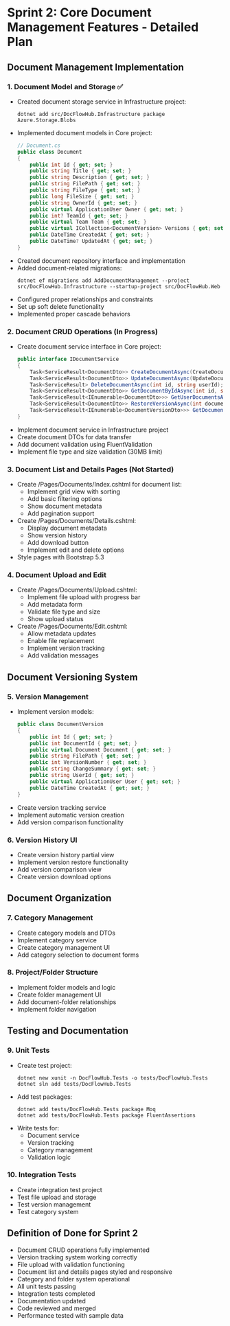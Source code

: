 # Sprint 2: Core Document Management Features - Detailed Plan

## Document Management Implementation

### 1. Document Model and Storage ✅
- Created document storage service in Infrastructure project:
  ```
  dotnet add src/DocFlowHub.Infrastructure package Azure.Storage.Blobs
  ```
- Implemented document models in Core project:
  ```csharp
  // Document.cs
  public class Document
  {
      public int Id { get; set; }
      public string Title { get; set; }
      public string Description { get; set; }
      public string FilePath { get; set; }
      public string FileType { get; set; }
      public long FileSize { get; set; }
      public string OwnerId { get; set; }
      public virtual ApplicationUser Owner { get; set; }
      public int? TeamId { get; set; }
      public virtual Team Team { get; set; }
      public virtual ICollection<DocumentVersion> Versions { get; set; }
      public DateTime CreatedAt { get; set; }
      public DateTime? UpdatedAt { get; set; }
  }
  ```
- Created document repository interface and implementation
- Added document-related migrations:
  ```
  dotnet ef migrations add AddDocumentManagement --project src/DocFlowHub.Infrastructure --startup-project src/DocFlowHub.Web
  ```
- Configured proper relationships and constraints
- Set up soft delete functionality
- Implemented proper cascade behaviors

### 2. Document CRUD Operations (In Progress)
- Create document service interface in Core project:
  ```csharp
  public interface IDocumentService
  {
      Task<ServiceResult<DocumentDto>> CreateDocumentAsync(CreateDocumentRequest request, string userId);
      Task<ServiceResult<DocumentDto>> UpdateDocumentAsync(UpdateDocumentRequest request, string userId);
      Task<ServiceResult> DeleteDocumentAsync(int id, string userId);
      Task<ServiceResult<DocumentDto>> GetDocumentByIdAsync(int id, string userId);
      Task<ServiceResult<IEnumerable<DocumentDto>>> GetUserDocumentsAsync(string userId, DocumentFilter filter);
      Task<ServiceResult<DocumentDto>> RestoreVersionAsync(int documentId, int versionId, string userId);
      Task<ServiceResult<IEnumerable<DocumentVersionDto>>> GetDocumentVersionsAsync(int documentId, string userId);
  }
  ```
- Implement document service in Infrastructure project
- Create document DTOs for data transfer
- Add document validation using FluentValidation
- Implement file type and size validation (30MB limit)

### 3. Document List and Details Pages (Not Started)
- Create /Pages/Documents/Index.cshtml for document list:
  - Implement grid view with sorting
  - Add basic filtering options
  - Show document metadata
  - Add pagination support
- Create /Pages/Documents/Details.cshtml:
  - Display document metadata
  - Show version history
  - Add download button
  - Implement edit and delete options
- Style pages with Bootstrap 5.3

### 4. Document Upload and Edit
- Create /Pages/Documents/Upload.cshtml:
  - Implement file upload with progress bar
  - Add metadata form
  - Validate file type and size
  - Show upload status
- Create /Pages/Documents/Edit.cshtml:
  - Allow metadata updates
  - Enable file replacement
  - Implement version tracking
  - Add validation messages

## Document Versioning System

### 5. Version Management
- Implement version models:
  ```csharp
  public class DocumentVersion
  {
      public int Id { get; set; }
      public int DocumentId { get; set; }
      public virtual Document Document { get; set; }
      public string FilePath { get; set; }
      public int VersionNumber { get; set; }
      public string ChangeSummary { get; set; }
      public string UserId { get; set; }
      public virtual ApplicationUser User { get; set; }
      public DateTime CreatedAt { get; set; }
  }
  ```
- Create version tracking service
- Implement automatic version creation
- Add version comparison functionality

### 6. Version History UI
- Create version history partial view
- Implement version restore functionality
- Add version comparison view
- Create version download options

## Document Organization

### 7. Category Management
- Create category models and DTOs
- Implement category service
- Create category management UI
- Add category selection to document forms

### 8. Project/Folder Structure
- Implement folder models and logic
- Create folder management UI
- Add document-folder relationships
- Implement folder navigation

## Testing and Documentation

### 9. Unit Tests
- Create test project:
  ```
  dotnet new xunit -n DocFlowHub.Tests -o tests/DocFlowHub.Tests
  dotnet sln add tests/DocFlowHub.Tests
  ```
- Add test packages:
  ```
  dotnet add tests/DocFlowHub.Tests package Moq
  dotnet add tests/DocFlowHub.Tests package FluentAssertions
  ```
- Write tests for:
  - Document service
  - Version tracking
  - Category management
  - Validation logic

### 10. Integration Tests
- Create integration test project
- Test file upload and storage
- Test version management
- Test category system

## Definition of Done for Sprint 2
- Document CRUD operations fully implemented
- Version tracking system working correctly
- File upload with validation functioning
- Document list and details pages styled and responsive
- Category and folder system operational
- All unit tests passing
- Integration tests completed
- Documentation updated
- Code reviewed and merged
- Performance tested with sample data 